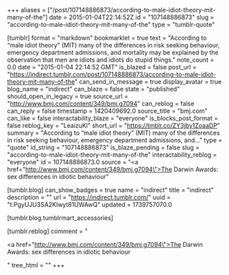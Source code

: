 +++
aliases = ["/post/107148886873/according-to-male-idiot-theory-mit-many-of-the"]
date = 2015-01-04T22:14:52Z
id = "107148886873"
slug = "according-to-male-idiot-theory-mit-many-of-the"
type = "tumblr-quote"

[tumblr]
format = "markdown"
bookmarklet = true
text = "According to “male idiot theory” (MIT) many of the differences in risk seeking behaviour, emergency department admissions, and mortality may be explained by the observation that men are idiots and idiots do stupid things."
note_count = 0.0
date = "2015-01-04 22:14:52 GMT"
is_blazed = false
post_url = "https://indirect.tumblr.com/post/107148886873/according-to-male-idiot-theory-mit-many-of-the"
can_send_in_message = true
display_avatar = true
blog_name = "indirect"
can_blaze = false
state = "published"
should_open_in_legacy = true
source_url = "http://www.bmj.com/content/349/bmj.g7094"
can_reblog = false
can_reply = false
timestamp = 1420409692.0
source_title = "bmj.com"
can_like = false
interactability_blaze = "everyone"
is_blocks_post_format = false
reblog_key = "LeaizuKl"
short_url = "https://tmblr.co/ZY3jby1ZoaaDP"
summary = "According to “male idiot theory” (MIT) many of the differences in risk seeking behaviour, emergency department admissions, and..."
type = "quote"
id_string = "107148886873"
is_blaze_pending = false
slug = "according-to-male-idiot-theory-mit-many-of-the"
interactability_reblog = "everyone"
id = 107148886873.0
source = "<a href=\"http://www.bmj.com/content/349/bmj.g7094\">The Darwin Awards: sex differences in idiotic behaviour</a>"

[tumblr.blog]
can_show_badges = true
name = "indirect"
title = "indirect"
description = ""
url = "https://indirect.tumblr.com/"
uuid = "t:PgyUJU3SA2Klwyt81UWAwQ"
updated = 1739757070.0

[tumblr.blog.tumblrmart_accessories]

[tumblr.reblog]
comment = "<p><a href=\"http://www.bmj.com/content/349/bmj.g7094\">The Darwin Awards: sex differences in idiotic behaviour</a></p>"
tree_html = ""
+++

